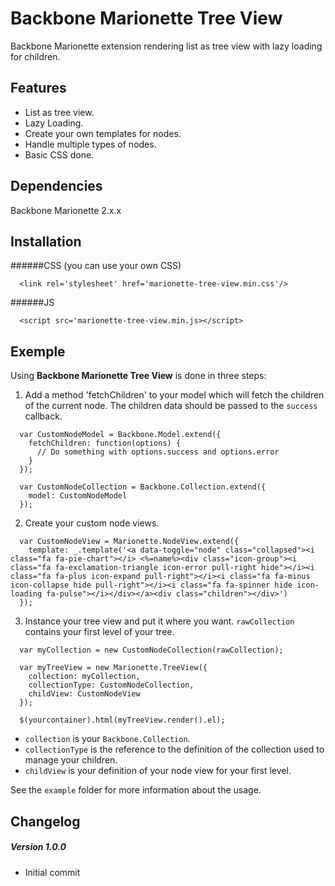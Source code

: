 # Backbone Marionette Tree View

Backbone Marionette extension rendering list as tree view with lazy loading for children.

## Features

- List as tree view.
- Lazy Loading.
- Create your own templates for nodes.
- Handle multiple types of nodes.
- Basic CSS done.

## Dependencies

Backbone Marionette 2.x.x

## Installation

######CSS (you can use your own CSS)
```
  <link rel='stylesheet' href='marionette-tree-view.min.css'/>
```
######JS
```
  <script src='marionette-tree-view.min.js></script>
```

## Exemple

Using **Backbone Marionette Tree View** is done in three steps:

 1. Add a method 'fetchChildren' to your model which will fetch the children of the current node.
    The children data should be passed to the `success` callback.

  ```
    var CustomNodeModel = Backbone.Model.extend({
      fetchChildren: function(options) {
        // Do something with options.success and options.error
      }
    });
  
    var CustomNodeCollection = Backbone.Collection.extend({
      model: CustomNodeModel
    });
  ```

 2. Create your custom node views.

  ```
    var CustomNodeView = Marionette.NodeView.extend({
      template: _.template('<a data-toggle="node" class="collapsed"><i class="fa fa-pie-chart"></i> <%=name%><div class="icon-group"><i class="fa fa-exclamation-triangle icon-error pull-right hide"></i><i class="fa fa-plus icon-expand pull-right"></i><i class="fa fa-minus icon-collapse hide pull-right"></i><i class="fa fa-spinner hide icon-loading fa-pulse"></i></div></a><div class="children"></div>')
    });
  ```

 3. Instance your tree view and put it where you want. `rawCollection` contains your first level of your tree.

  ```
    var myCollection = new CustomNodeCollection(rawCollection);
  
    var myTreeView = new Marionette.TreeView({
      collection: myCollection,
      collectionType: CustomNodeCollection,
      childView: CustomNodeView
    });
  
    $(yourcontainer).html(myTreeView.render().el);
  ```

  - `collection` is your `Backbone.Collection`.
  - `collectionType` is the reference to the definition of the collection used to manage your children.
  - `childView` is your definition of your node view for your first level.



See the `example` folder for more information about the usage.

## Changelog

##### Version 1.0.0
- Initial commit
